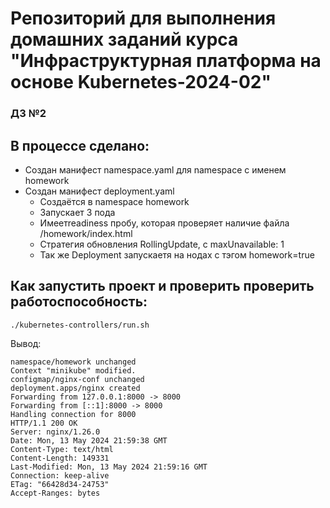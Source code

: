 # Репозиторий для выполнения домашних заданий курса "Инфраструктурная платформа на основе Kubernetes-2024-02" 

### ДЗ №2 ###
## В процессе сделано:
- Создан манифест namespace.yaml для namespace с именем homework
- Создан манифест deployment.yaml
  - Создаётся в namespace homework
  - Запускает 3 пода
  - Имеетreadiness пробу, которая проверяет наличие файла /homework/index.html
  - Стратегия обновления RollingUpdate, с maxUnavailable: 1
  - Так же Deployment запускаетя на нодах с тэгом homework=true

## Как запустить проект и проверить проверить работоспособность:
```./kubernetes-controllers/run.sh```

Вывод:
```
namespace/homework unchanged
Context "minikube" modified.
configmap/nginx-conf unchanged
deployment.apps/nginx created
Forwarding from 127.0.0.1:8000 -> 8000
Forwarding from [::1]:8000 -> 8000
Handling connection for 8000
HTTP/1.1 200 OK
Server: nginx/1.26.0
Date: Mon, 13 May 2024 21:59:38 GMT
Content-Type: text/html
Content-Length: 149331
Last-Modified: Mon, 13 May 2024 21:59:16 GMT
Connection: keep-alive
ETag: "66428d34-24753"
Accept-Ranges: bytes
```